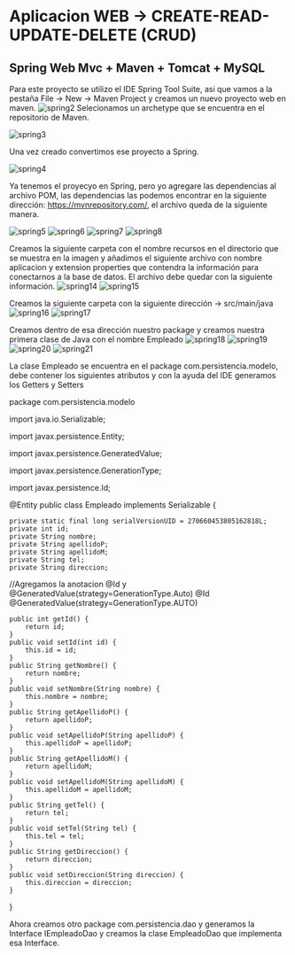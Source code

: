 
                               
                                 
                    
                   
 # Aplicacion WEB -> CREATE-READ-UPDATE-DELETE (CRUD)
 ##                                              Spring Web Mvc + Maven + Tomcat + MySQL
 Para este proyecto se utilizo el IDE Spring Tool Suite, asi que vamos a la pestaña File -> New -> Maven Project y creamos un nuevo proyecto web en maven.
![spring2](https://user-images.githubusercontent.com/41167366/46326840-ab62d900-c5b3-11e8-9557-c609cea20691.png)
Selecionamos un archetype que se encuentra en el repositorio de Maven.

![spring3](https://user-images.githubusercontent.com/41167366/46352730-53f25680-c60f-11e8-862c-1060cb88fd56.png)

 Una vez creado convertimos ese proyecto a Spring.

![spring4](https://user-images.githubusercontent.com/41167366/46353007-fdd1e300-c60f-11e8-9e53-852a7bec0c85.png)

 Ya tenemos el proyecyo en Spring, pero yo agregare las dependencias al archivo POM, las dependencias las podemos encontrar en la siguiente dirección: https://mvnrepository.com/, el archivo queda de la siguiente manera.

![spring5](https://user-images.githubusercontent.com/41167366/46353287-a122f800-c610-11e8-9b4b-f61c4e5cc860.png)
![spring6](https://user-images.githubusercontent.com/41167366/46356613-f282b580-c617-11e8-9db3-1e04707be498.png)
![spring7](https://user-images.githubusercontent.com/41167366/46356614-f282b580-c617-11e8-8ec0-4b76113e69ad.png)
![spring8](https://user-images.githubusercontent.com/41167366/46356732-2c53bc00-c618-11e8-94e5-84e6c736a396.png)


 Creamos la siguiente carpeta con el nombre recursos en el directorio  que se muestra en la imagen y añadimos el siguiente archivo con nombre aplicacion y extension properties que contendra la información para conectarnos a la base de datos.
El archivo debe quedar con la siguiente información.
![spring14](https://user-images.githubusercontent.com/41167366/46358287-8f931d80-c61b-11e8-9238-15a4daa7a5e4.png)
![spring15](https://user-images.githubusercontent.com/41167366/46358562-17792780-c61c-11e8-8420-2776cfb10a5b.png)

Creamos la siguiente carpeta con la siguiente dirección -> src/main/java
![spring16](https://user-images.githubusercontent.com/41167366/46449754-9b2d3400-c742-11e8-8882-9a5e11d72227.png)
![spring17](https://user-images.githubusercontent.com/41167366/46449852-10006e00-c743-11e8-8441-d18ecb1d83dd.png)

Creamos dentro de esa dirección nuestro package y creamos nuestra primera clase de Java con el nombre Empleado
![spring18](https://user-images.githubusercontent.com/41167366/46449908-50f88280-c743-11e8-9a4c-cebc200a9c34.png)
![spring19](https://user-images.githubusercontent.com/41167366/46449980-b3ea1980-c743-11e8-92bd-9eb85a57d9a4.png)
![spring20](https://user-images.githubusercontent.com/41167366/46449978-b3ea1980-c743-11e8-9926-537cefeeb44a.png)
![spring21](https://user-images.githubusercontent.com/41167366/46449979-b3ea1980-c743-11e8-9662-8f39a1cc6608.png)

La clase Empleado se encuentra en el package com.persistencia.modelo, debe contener los siguientes atributos y con la ayuda del IDE generamos los Getters y Setters

package com.persistencia.modelo

import java.io.Serializable;

import javax.persistence.Entity;

import javax.persistence.GeneratedValue;

import javax.persistence.GenerationType;

import javax.persistence.Id;

@Entity
public class Empleado implements Serializable {

	private static final long serialVersionUID = 270660453805162818L;
	private int id;
	private String nombre;
	private String apellidoP;
	private String apellidoM;
	private String tel;
	private String direccion;
	
	
  //Agregamos la anotacion @Id y @GeneratedValue(strategy=GenerationType.Auto)
	@Id
	@GeneratedValue(strategy=GenerationType.AUTO)
	
	
	public int getId() {
		return id;
	}
	public void setId(int id) {
		this.id = id;
	}
	public String getNombre() {
		return nombre;
	}
	public void setNombre(String nombre) {
		this.nombre = nombre;
	}
	public String getApellidoP() {
		return apellidoP;
	}
	public void setApellidoP(String apellidoP) {
		this.apellidoP = apellidoP;
	}
	public String getApellidoM() {
		return apellidoM;
	}
	public void setApellidoM(String apellidoM) {
		this.apellidoM = apellidoM;
	}
	public String getTel() {
		return tel;
	}
	public void setTel(String tel) {
		this.tel = tel;
	}
	public String getDireccion() {
		return direccion;
	}
	public void setDireccion(String direccion) {
		this.direccion = direccion;
	}

}

Ahora creamos otro package com.persistencia.dao y generamos la Interface IEmpleadoDao y creamos la clase EmpleadoDao que implementa esa
Interface.



